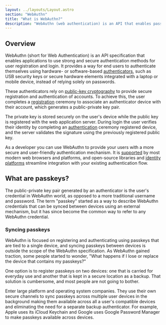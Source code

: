 ```yaml
---
layout: ../layouts/Layout.astro
section: "WebAuthn"
title: "What is WebAuthn?"
description: "WebAuthn (web authentication) is an API that enables passwordless authentication and improves web security. Learn about its features, benefits, and adoption across browsers and platforms."
---
```


## Overview
WebAuthn (short for Web Authentication) is an API specification that enables applications to use strong and secure authentication methods for user registration and login. It provides a way for end users to authenticate themselves using hardware- or software-based [authenticators](/how-it-works/authenticators), such as USB security keys or secure hardware elements integrated with a laptop or mobile device, instead of relying solely on passwords.

These authenticators rely on [public-key cryptography](/reference/glossary) to provide secure registration and authentication of accounts. To achieve this, the user completes a [registration](/how-it-works/registration) ceremony to associate an authenticator device with their account, which generates a public-private key pair.

The private key is stored securely on the user's device while the public key is registered with the web application server. During login the user verifies their identity by completing an [authentication](/how-it-works/authentication) ceremony registered device, and the server validates the signature using the previously registered public key.

As a developer you can use WebAuthn to provide your users with a more secure and user-friendly authentication mechanism. It is [supported](/how-it-works/support) by most modern web browsers and platforms, and open-source libraries and [identity platforms](/develop/use-an-auth-provider) streamline integration with your existing authentication flow.

## What are passkeys?
The public-private key pair generated by an authenticator is the user's credential in WebAuthn world, as opposed to a more traditional username and password. The term "passkey" started as a way to describe WebAuthn credentials that can be synced between devices using an external mechanism, but it has since become the common way to refer to any WebAuthn credential.

### Syncing passkeys
WebAuthn is focused on registering and authenticating using passkeys that are tied to a single device, and syncing passkeys between devices is outside the scope of the WebAuthn specification. As WebAuthn gained traction, some people started to wonder, "What happens if I lose or replace the device that contains my passkeys?"

One option is to register passkeys on two devices: one that is carried for everyday use and another that is kept in a secure location as a backup. That solution is cumbersome, and most people are not going to bother.

Enter large platform and operating system companies. They use their own secure channels to sync passkeys across multiple user devices in the background making them available across all a user's compatible devices and eliminating the need for a separate backup authenticator. For example, Apple uses its iCloud Keychain and Google uses Google Password Manager to make passkeys available across devices.